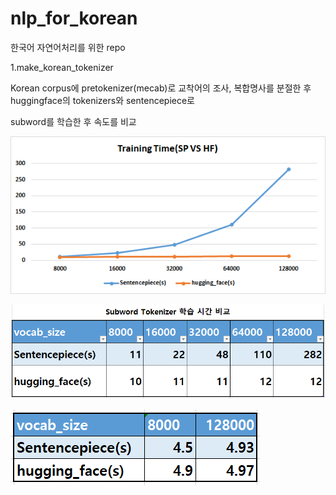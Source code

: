 # nlp_for_korean
한국어 자연어처리를 위한 repo

1.make_korean_tokenizer

Korean corpus에 pretokenizer(mecab)로 교착어의 조사, 복합명사를 분절한 후 huggingface의 tokenizers와 sentencepiece로

subword를 학습한 후 속도를 비교


![initial](https://github.com/keep-steady/NLP_for_korean/blob/main/1.make_korean_tokenizer/img/img2.png)

![initial](https://github.com/keep-steady/NLP_for_korean/blob/main/1.make_korean_tokenizer/img/img1.png)

![initial](https://github.com/keep-steady/NLP_for_korean/blob/main/1.make_korean_tokenizer/img/img3.png)
